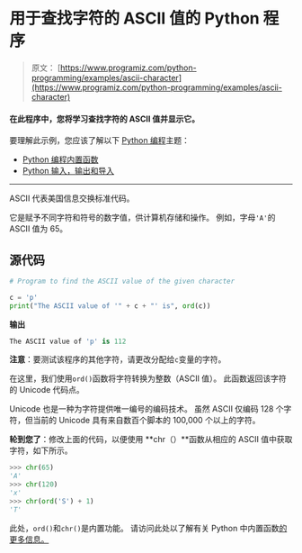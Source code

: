 # 用于查找字符的 ASCII 值的 Python 程序

> 原文： [https://www.programiz.com/python-programming/examples/ascii-character](https://www.programiz.com/python-programming/examples/ascii-character)

#### 在此程序中，您将学习查找字符的 ASCII 值并显示它。

要理解此示例，您应该了解以下 [Python 编程](/python-programming "Python tutorial")主题：

*   [Python 编程内置函数](/python-programming/built-in-function)
*   [Python 输入，输出和导入](/python-programming/input-output-import)

* * *

ASCII 代表美国信息交换标准代码。

它是赋予不同字符和符号的数字值，供计算机存储和操作。 例如，字母`'A'`的 ASCII 值为 65。

## 源代码

```py
# Program to find the ASCII value of the given character

c = 'p'
print("The ASCII value of '" + c + "' is", ord(c)) 
```

**输出**

```py
The ASCII value of 'p' is 112

```

**注意**：要测试该程序的其他字符，请更改分配给`c`变量的字符。

在这里，我们使用`ord()`函数将字符转换为整数（ASCII 值）。 此函数返回该字符的 Unicode 代码点。

Unicode 也是一种为字符提供唯一编号的编码技术。 虽然 ASCII 仅编码 128 个字符，但当前的 Unicode 具有来自数百个脚本的 100,000 个以上的字符。

**轮到您了**：修改上面的代码，以便使用 **chr（）**函数从相应的 ASCII 值中获取字符，如下所示。

```py
>>> chr(65)
'A'
>>> chr(120)
'x'
>>> chr(ord('S') + 1)
'T' 
```

此处，`ord()`和`chr()`是内置功能。 请访问此处以了解有关 Python 中内置函数[的更多信息。](/python-programming/built-in-function "Built-in Function")